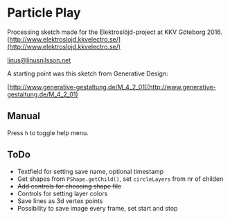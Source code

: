 # Particle Play
Processing sketch made for the Elektroslöjd-project at KKV Göteborg 2016.
[http://www.elektroslojd.kkvelectro.se/](http://www.elektroslojd.kkvelectro.se/)

linus@linusnilsson.net

A starting point was this sketch from Generative Design:

[http://www.generative-gestaltung.de/M_4_2_01](http://www.generative-gestaltung.de/M_4_2_01)

## Manual
Press `h` to toggle help menu.


## ToDo
* Textfield for setting save name, optional timestamp
* Get shapes from `PShape.getChild()`, set `circleLayers` from nr of childen
* ~~Add controls for choosing shape file~~
* Controls for setting layer colors
* Save lines as 3d vertex points
* Possibility to save image every frame, set start and stop
